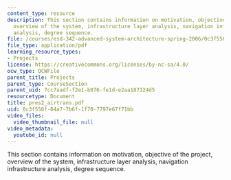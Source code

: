 ```yaml
---
content_type: resource
description: This section contains information on motivation, objective of the project,
  overview of the system, infrastructure layer analysis, navigation infrastructure
  analysis, degree sequence.
file: /courses/esd-342-advanced-system-architecture-spring-2006/0c3f556f04a77b6f1f707797e67f71bb_pres2_airtrans.pdf
file_type: application/pdf
learning_resource_types:
- Projects
license: https://creativecommons.org/licenses/by-nc-sa/4.0/
ocw_type: OCWFile
parent_title: Projects
parent_type: CourseSection
parent_uid: 7cc7aadf-f2e1-b076-fe1d-e2aa187324d5
resourcetype: Document
title: pres2_airtrans.pdf
uid: 0c3f556f-04a7-7b6f-1f70-7797e67f71bb
video_files:
  video_thumbnail_file: null
video_metadata:
  youtube_id: null
---
```

This section contains information on motivation, objective of the project, overview of the system, infrastructure layer analysis, navigation infrastructure analysis, degree sequence.